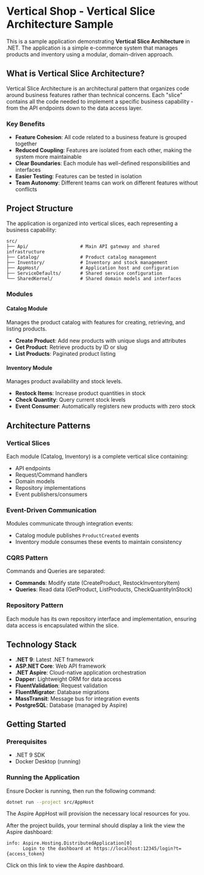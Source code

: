 # Vertical Shop - Vertical Slice Architecture Sample

This is a sample application demonstrating **Vertical Slice Architecture** in .NET. The application is a simple e-commerce system that manages products and inventory using a modular, domain-driven approach.

## What is Vertical Slice Architecture?

Vertical Slice Architecture is an architectural pattern that organizes code around business features rather than technical concerns. Each "slice" contains all the code needed to implement a specific business capability - from the API endpoints down to the data access layer.

### Key Benefits

- **Feature Cohesion**: All code related to a business feature is grouped together
- **Reduced Coupling**: Features are isolated from each other, making the system more maintainable
- **Clear Boundaries**: Each module has well-defined responsibilities and interfaces
- **Easier Testing**: Features can be tested in isolation
- **Team Autonomy**: Different teams can work on different features without conflicts

## Project Structure

The application is organized into vertical slices, each representing a business capability:

```
src/
├── Api/                   # Main API gateway and shared infrastructure
├── Catalog/               # Product catalog management
├── Inventory/             # Inventory and stock management
├── AppHost/               # Application host and configuration
├── ServiceDefaults/       # Shared service configuration
└── SharedKernel/          # Shared domain models and interfaces
```

### Modules

#### Catalog Module
Manages the product catalog with features for creating, retrieving, and listing products.

- **Create Product**: Add new products with unique slugs and attributes
- **Get Product**: Retrieve products by ID or slug
- **List Products**: Paginated product listing

#### Inventory Module
Manages product availability and stock levels.

- **Restock Items**: Increase product quantities in stock
- **Check Quantity**: Query current stock levels
- **Event Consumer**: Automatically registers new products with zero stock

## Architecture Patterns

### Vertical Slices
Each module (Catalog, Inventory) is a complete vertical slice containing:
- API endpoints
- Request/Command handlers
- Domain models
- Repository implementations
- Event publishers/consumers

### Event-Driven Communication
Modules communicate through integration events:
- Catalog module publishes `ProductCreated` events
- Inventory module consumes these events to maintain consistency

### CQRS Pattern
Commands and Queries are separated:
- **Commands**: Modify state (CreateProduct, RestockInventoryItem)
- **Queries**: Read data (GetProduct, ListProducts, CheckQuantityInStock)

### Repository Pattern
Each module has its own repository interface and implementation, ensuring data access is encapsulated within the slice.

## Technology Stack

- **.NET 9**: Latest .NET framework
- **ASP.NET Core**: Web API framework
- **.NET Aspire**: Cloud-native application orchestration
- **Dapper**: Lightweight ORM for data access
- **FluentValidation**: Request validation
- **FluentMigrator**: Database migrations
- **MassTransit**: Message bus for integration events
- **PostgreSQL**: Database (managed by Aspire)

## Getting Started

### Prerequisites
- .NET 9 SDK
- Docker Desktop (running)

### Running the Application

Ensure Docker is running, then run the following command:

```bash
dotnet run --project src/AppHost
```

The Aspire AppHost will provision the necessary local resources for you. 

After the project builds, your terminal should display a link the view the Aspire dashboard:

```
info: Aspire.Hosting.DistributedApplication[0]
      Login to the dashboard at https://localhost:12345/login?t={access_token}
```

Click on this link to view the Aspire dashboard.
